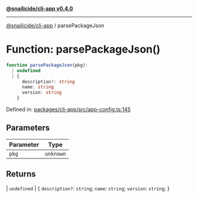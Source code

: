 [**@snailicide/cli-app v0.4.0**](../README.md)

---

[@snailicide/cli-app](../README.md) / parsePackageJson

# Function: parsePackageJson()

```ts
function parsePackageJson(pkg):
  | undefined
  | {
      description?: string
      name: string
      version: string
    }
```

Defined in:
[packages/cli-app/src/app-config.ts:145](https://github.com/gbtunney/snailicide-monorepo/blob/master/packages/cli-app/src/app-config.ts#L145)

## Parameters

| Parameter | Type      |
| --------- | --------- |
| `pkg`     | `unknown` |

## Returns

| `undefined` | { `description?`: `string`; `name`: `string`; `version`:
`string`; }
